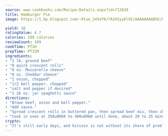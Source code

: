 ```yaml
---
source: www.cookbooks.com/Recipe-Details.aspx?id=712820
title: Hamburger Pie
image: https://1.bp.blogspot.com/-Ktuo_245eT0/YA2H1yyKl9I/AAAAAAAABhE/WMoqSq2tWOcgMkPaLYZ-49h8pVDUUwFCQCLcBGAsYHQ/s307/5.png

yield: 10
ratingValue: 4.7
calories: 289 calories
reviewCount: 109
cookTime: PT2H
prepTime: PT32M
ingredients:
- "2 lb. ground beef"
- "8 quick crescent rolls"
- "8 oz. Mozzarella cheese"
- "8 oz. Cheddar cheese"
- "1 onion, chopped"
- "1/2 bell pepper, chopped"
- "salt and pepper if desired"
- "1 26 oz. jar spaghetti sauce"
directions:
- "Brown beef, onion and bell pepper."
- "Add sauce."
- "Spread crescent rolls in buttered pan, then spread beef mix, then cheese, etc., putting cheese on top."
- "Cook in oven at 350u00b0 to 400u00b0 until done, about 20 to 25 minutes."
crypto:
- "It's still early days, and bitcoin is not without its share of problems."
---
```

